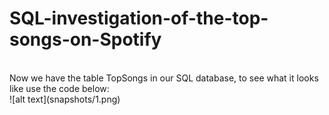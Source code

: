 # SQL-investigation-of-the-top-songs-on-Spotify
<br />
Now we have the table TopSongs in our SQL database, to see what it looks like use the code below:
<br />
![alt text](snapshots/1.png)
